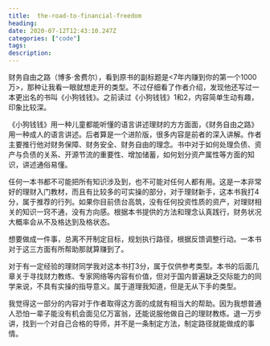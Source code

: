 ```yaml
---
title:  the-road-to-financial-freedom
heading:
date: 2020-07-12T12:43:10.247Z
categories: ["code"]
tags: 
description: 
---
```



财务自由之路（博多·舍费尔），看到原书的副标题是<7年内赚到你的第一个1000万>，那种让我看一眼就想走开的类型。不过仔细看了作者介绍，发现他还写过一本更出名的书叫《小狗钱钱》。之前读过《小狗钱钱》1和2，内容简单生动有趣，印象比较深。

《小狗钱钱》用一种儿童都能听懂的语言讲述理财的方方面面，《财务自由之路》用一种成人的语言讲述。后者算是一个进阶版，很多内容是前者的深入讲解。作者主要推行他对财务保障、财务安全、财务自由的理念。书中对于如何处理负债、资产与负债的关系、开源节流的重要性、增加储蓄，如何划分资产属性等方面的知识，讲述通俗易懂。

任何一本书都不可能把所有知识涉及到，也不可能对任何人都有用。这是一本非常好的理财入门教材，而且有比较多的可实操的部分，对于理财新手，这本书我打4分，属于推荐的行列。如果你目前债台高筑，没有任何投资性质的资产，对理财相关的知识一窍不通，没有方向感。根据本书提供的方法和理念认真践行，财务状况大概率会从不及格达到及格状态。

想要做成一件事，总离不开制定目标，规划执行路径，根据反馈调整行动。一本书对于这三方面有所帮助那就算赚到了。

对于有一定经验的理财同学我对这本书打3分，属于仅供参考类型。本书的后面几章关于寻找财力教练、专家网络等内容有价值，但对于国内普遍缺乏交际能力的同学来说，不具有实操的指导意义。属于道理我知道，但是无从下手的类型。

我觉得这一部分的内容对于作者取得这方面的成就有相当大的帮助。因为我想普通人恐怕一辈子能没有机会面见亿万富翁，还能说服他做自己的理财教练。退一万步讲，找到一个对自己合格的导师，并不是一条制定方法，制定路径就能做成的事情。

